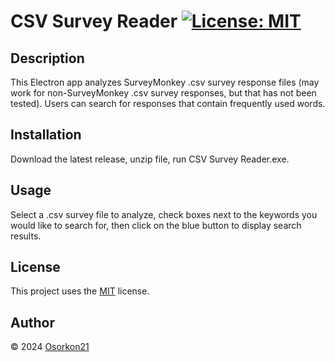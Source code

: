 # CSV Survey Reader [![License: MIT](https://img.shields.io/badge/License-MIT-yellow.svg)](https://opensource.org/licenses/MIT)

  ## Description

  This Electron app analyzes SurveyMonkey .csv survey response files (may work for non-SurveyMonkey .csv survey responses, but that has not been tested). Users can search for responses that contain frequently used words.

  ## Installation

  Download the latest release, unzip file, run CSV Survey Reader.exe.

  ## Usage

  Select a .csv survey file to analyze, check boxes next to the keywords you would like to search for, then click on the blue button to display search results.

  ## License

  This project uses the [MIT](https://opensource.org/licenses/MIT) license.

  ## Author

  &copy; 2024 [Osorkon21](https://github.com/Osorkon21)

  